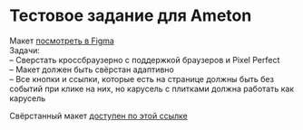 # Тестовое задание для Ameton
Макет [посмотреть в Figma](https://www.figma.com/file/JABXFhKwCHk4QTy6rXWVXU/vkusvill?node-id=1%3A56)  
Задачи:  
– Сверстать кроссбраузерно с поддержкой браузеров и Pixel Perfect  
– Макет должен быть свёрстан адаптивно  
– Все кнопки и ссылки, которые есть на странице должны быть без событий при клике на них, но карусель с плитками должна работать как карусель  

Свёрстанный макет [доступен по этой ссылке](https://shpilson.github.io/ameton/)
